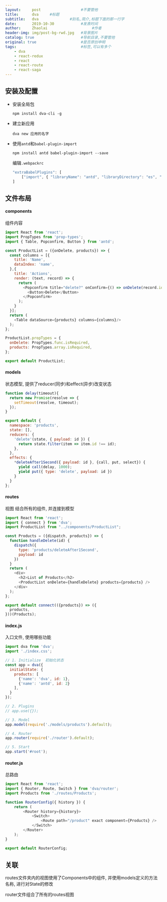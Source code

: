 ```yaml
---
layout:     post                  #不要管他
title:      dva     #标题
subtitle:   dva              #别名,简介,标题下面的那一行字
date:       2019-10-30            #发表时间
author:     Zhaolai                    #作者
header-img: img/post-bg-rwd.jpg   #背景图片
catalog: true                     #导航目录,不要管他
original: true                    #是否原创申明
tags:                             #标签,可以有多个
    - dva
    - react-redux
    - react
    - react-route
    - react-saga
---
```


## 安装及配置

- 安装全局包

  `npm install dva-cli -g`

- 建立新应用

  `dva new 应用的名字`

- 使用`antd`和`babel-plugin-import`

  `npm install antd babel-plugin-import --save`

  编辑`.webpackrc`

  ```js
  "extraBabelPlugins": [
      ["import", { "libraryName": "antd", "libraryDirectory": "es", "style": "css" }]
  ]
  ```


## 文件布局

#### components  

组件内容

```js
import React from 'react';
import PropTypes from 'prop-types';
import { Table, Popconfirm, Button } from 'antd';

const ProductList = ({onDelete, products}) => {
  const columns = [{
    title: 'Name',
    dataIndex: 'name',
  },{
    title: 'Actions',
    render: (text, record) => {
      return (
        <Popconfirm title="delete?" onConfirm={() => onDelete(record.id)}>
          <Button>Delete</Button>
        </Popconfirm>
      );
    }
  }];
  return (
    <Table dataSource={products} columns={columns}/>
  );
};

ProductList.propTypes = {
  onDelete: PropTypes.func.isRequired,
  products: PropTypes.array.isRequired,
};

export default ProductList;
```

#### models  

状态模型, 提供了reducer(同步)和effect(异步)改变状态

```js
function delay(timeout){
  return new Promise(resolve => {
    setTimeout(resolve, timeout);
  });
}

export default {
  namespace: 'products',
  state: [],
  reducers: {
    'delete'(state, { payload: id }) {
      return state.filter(item => item.id !== id);
    },
  },
  effects: {
    *deleteAfter1Second({ payload: id }, {call, put, select}) {
      yield call(delay, 1000);
      yield put({ type: 'delete', payload: id })
    }
  }
};
```

#### routes  

视图  结合所有的组件, 并连接到模型

```js
import React from 'react';
import { connect } from 'dva';
import ProductList from "../components/ProductList";

const Products = ({dispatch, products}) => {
  function handleDelete(id) {
    dispatch({
      type: 'products/deleteAfter1Second',
      payload: id
    })
  }
  return (
    <div>
      <h2>List of Products</h2>
      <ProductList onDelete={handleDelete} products={products} />
    </div>
  );
};

export default connect(({products}) => ({
  products,
}))(Products);
```

#### index.js  

入口文件, 使用哪些功能

```js
import dva from 'dva';
import './index.css';

// 1. Initialize  初始化状态
const app = dva({
  initialState: {
    products: [
      {'name': 'dva', id: 1},
      {'name': 'antd', id: 2}
    ],
  }
});

// 2. Plugins
// app.use({});

// 3. Model
app.model(require('./models/products').default);

// 4. Router
app.router(require('./router').default);

// 5. Start
app.start('#root');
```

#### router.js  

总路由

```js
import React from 'react';
import { Router, Route, Switch } from 'dva/router';
import Products from './routes/Products';

function RouterConfig({ history }) {
    return (
        <Router history={history}>
            <Switch>
                <Route path="/product" exact component={Products} />
            </Switch>
        </Router>
    );
}

export default RouterConfig;
```

## 关联

routes文件夹内的视图使用了Components中的组件, 并使用models定义的方法名称, 进行对State的修改

router文件组合了所有的routes视图